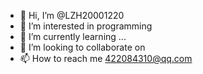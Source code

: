 - 👋 Hi, I’m @LZH20001220
- 👀 I’m interested in programming
- 🌱 I’m currently learning ...
- 💞️ I’m looking to collaborate on 
- 📫 How to reach me 422084310@qq.com

<!---
LZH20001220/LZH20001220 is a ✨ special ✨ repository because its `README.md` (this file) appears on your GitHub profile.
You can click the Preview link to take a look at your changes.
--->

